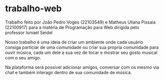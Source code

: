 # trabalho-web
Trabalho feito por João Pedro Voges (22103549) e Matheus Uliana Pissaia (22100917) para a matéria de Programação para Web dirigida pelo professor Ismael Seidel

Nosso trabalho é uma ideia de criar um ambiente onde cada usuário consiga particiar de uma comunidade ou criar sua propria comunidade para ouvir música,
cada um dele a sua vez de tocar e mostrar seu gosto musical com o seu amigo. 

Na plataforma será possivel adicionar amigos, conversar com os mesmo via chat e também interagir dentro de sua comunidade de música.
